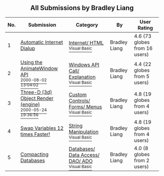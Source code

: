 ﻿<div align="center">

## All Submissions by Bradley Liang

</div>

No.  | Submission | Category | By   | User Rating
---- | ---------- | -------- | ---- | -----------
1 | [Automatic Internet Dialup<br />](https://github.com/Planet-Source-Code/bradley-liang-automatic-internet-dialup__1-9359) | [Internet/ HTML<br /><sup>Visual Basic</sup>](../ByCategory/internet-html__1-34.md) | Bradley Liang | 4.6 (73 globes from 16 users)
2 | [Using the AnimateWindow API<br /><sup>2000-08-02 13:04:02</sup>](https://github.com/Planet-Source-Code/bradley-liang-using-the-animatewindow-api__1-10309) | [Windows API Call/ Explanation<br /><sup>Visual Basic</sup>](../ByCategory/windows-api-call-explanation__1-39.md) | Bradley Liang | 4.4 (22 globes from 5 users)
3 | [Three\-D \(3d\) Object Render \(engine\)<br /><sup>2000-05-24 19:36:56</sup>](https://github.com/Planet-Source-Code/bradley-liang-three-d-3d-object-render-engine__1-8426) | [Custom Controls/ Forms/  Menus<br /><sup>Visual Basic</sup>](../ByCategory/custom-controls-forms-menus__1-4.md) | Bradley Liang | 4.8 (19 globes from 4 users)
4 | [Swap Variables 12 times Faster\!<br />](https://github.com/Planet-Source-Code/bradley-liang-swap-variables-12-times-faster__1-8534) | [String Manipulation<br /><sup>Visual Basic</sup>](../ByCategory/string-manipulation__1-5.md) | Bradley Liang | 4.8 (19 globes from 4 users)
5 | [Compacting Databases<br />](https://github.com/Planet-Source-Code/bradley-liang-compacting-databases__1-9606) | [Databases/ Data Access/ DAO/ ADO<br /><sup>Visual Basic</sup>](../ByCategory/databases-data-access-dao-ado__1-6.md) | Bradley Liang | 4.0 (8 globes from 2 users)
